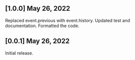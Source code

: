 ## [1.0.0] May 26, 2022

Replaced event.previous with event.history.
Updated test and documentation.
Formatted the code.

## [0.0.1] May 26, 2022

Initial release.
